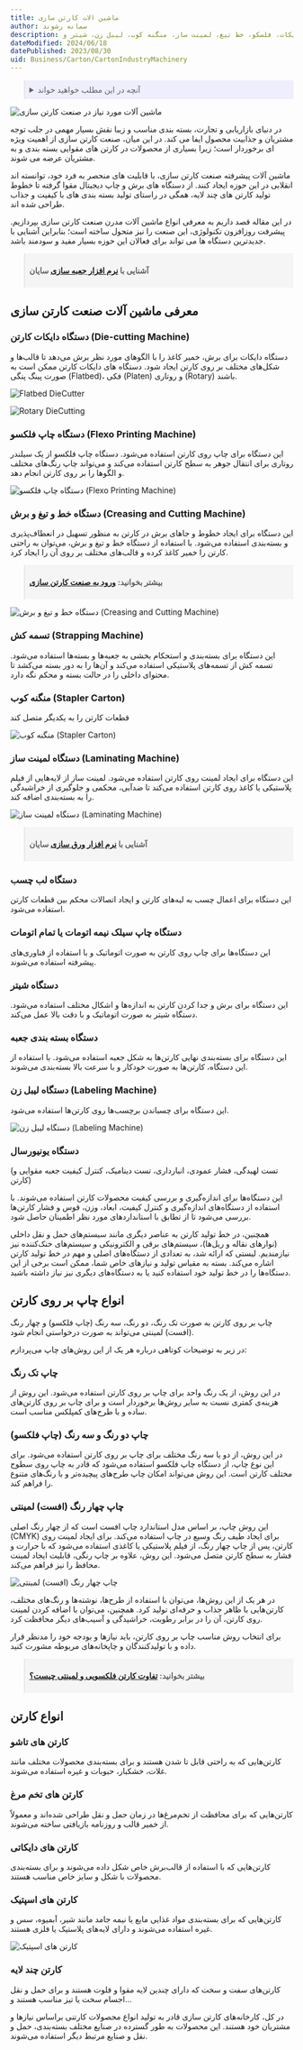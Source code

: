 ```yaml
---
title: ماشین الات کارتن سازی
author: سمانه رشوند
description: ماشین الات مورد نیاز در صنعت کارتن سازی شامل دایکات، فلسکو، خط تیغ، لمینت ساز، منگنه کوب، لیبل زن، شیتر و...
dateModified: 2024/06/18
datePublished: 2023/08/30
uid: Business/Carton/CartonIndustryMachinery
---
```


<blockquote style="background-color:#eeeefc; padding:0.5rem">

<details>
  <summary>آنچه در این مطلب خواهید خواند</summary>
  <ul>
    <li>معرفی ماشین آلات صنعت کارتن سازی</li>
    <ul>
      <li>دستگاه دایکات کارتن(Die-cutting Machine)</li>
      <li>دستگاه چاپ فلکسو (Flexo Printing Machine)</li>
      <li>دستگاه خط و تیغ و برش (Creasing and Cutting Machine)</li>
      <li>تسمه کش (Strapping Machine)</li>
      <li>منگنه کوب (Stapler Carton)</li>
      <li>دستگاه لمینت ساز (Laminating Machine)</li>
      <li>دستگاه لب چسب</li>
      <li>دستگاه چاپ سیلک نیمه اتومات یا تمام اتومات</li>
      <li>دستگاه شیتر</li>
      <li>دستگاه بسته بندی جعبه</li>
      <li>دستگاه لیبل ‌زن (Labeling Machine)</li>
      <li>دستگاه یونیورسال</li>
    </ul>
    <li>انواع چاپ بر روی کارتن</li>
    <ul>
      <li>چاپ تک رنگ</li>
      <li>چاپ دو رنگ و سه رنگ (چاپ فلکسو)</li>
      <li>چاپ چهار رنگ (افست) لمینتی</li>
    </ul>
    <li>انواع کارتن</li>
    <ul>
      <li>کارتن های تاشو</li>
      <li>کارتن های تخم مرغ</li>
      <li>کارتن های دایکاتی</li>
      <li>کارتن های اسپتیک</li>
      <li>کارتن چند لایه</li>
    </ul>
  </ul>
</details>

</blockquote>

![ ماشین آلات مورد نیاز در صنعت کارتن سازی](./Images/CartonIndustryMachinery.webp)

در دنیای بازاریابی و تجارت، بسته بندی مناسب و زیبا نقش بسیار مهمی در جلب توجه مشتریان و جذابیت محصول ایفا می کند. در این میان، صنعت کارتن سازی از اهمیت ویژه ای برخوردار است؛ زیرا بسیاری از محصولات در کارتن های مقوایی بسته بندی و به مشتریان عرضه می شوند.

ماشین آلات پیشرفته صنعت کارتن سازی، با قابلیت های منحصر به فرد خود، توانسته اند انقلابی در این حوزه ایجاد کنند. از دستگاه های برش و چاپ دیجیتال مقوا گرفته تا خطوط تولید کارتن های چند لایه، همگی در راستای تولید بسته بندی های با کیفیت و جذاب طراحی شده اند.

در این مقاله قصد داریم به معرفی انواع ماشین آلات مدرن صنعت کارتن سازی بپردازیم. پیشرفت روزافزون تکنولوژی، این صنعت را نیز متحول ساخته است؛ بنابراین آشنایی با جدیدترین دستگاه ها می تواند برای فعالان این حوزه بسیار مفید و سودمند باشد.

<blockquote style="background-color:#f5f5f5; padding:0.5rem">
<p><strong>آشنایی با <a href="https://www.hooshkar.com/Software/PrintingAndPackaging/Package/Box" target="_blank">نرم افزار جعبه سازی</a> سایان</p></strong></blockquote>

## معرفی ماشین آلات صنعت کارتن سازی

### دستگاه دایکات کارتن (Die-cutting Machine)

دستگاه دایکات برای برش، خمیر کاغذ را با الگوهای مورد نظر برش می‌دهد تا قالب‌ها و شکل‌های مختلف بر روی کارتن ایجاد شود. دستگاه های دایکات کارتن ممکن است به صورت پینگ پنگی (Flatbed)، فکی (Platen) و روتاری (Rotary) باشند.

![Flatbed DieCutter](./Images/FlatbedDieCutter.webp)

![Rotary DieCutting](./Images/RotaryDieCutting.webp)

### دستگاه چاپ فلکسو (Flexo Printing Machine)

این دستگاه برای چاپ روی کارتن استفاده می‌شود. دستگاه چاپ فلکسو از یک سیلندر روتاری برای انتقال جوهر به سطح کارتن استفاده می‌کند و می‌تواند چاپ رنگ‌های مختلف و الگوها را بر روی کارتن انجام دهد.

![دستگاه چاپ فلکسو (Flexo Printing Machine)](./Images/FlexoPrintingMachine.webp)

### دستگاه خط و تیغ و برش (Creasing and Cutting Machine)

این دستگاه برای ایجاد خطوط و جاهای برش در کارتن به منظور تسهیل در انعطاف‌پذیری و بسته‌بندی استفاده می‌شود. با استفاده از دستگاه خط و تیغ و برش، می‌توان به راحتی کارتن را خمیر کاغذ کرده و قالب‌های مختلف بر روی آن را ایجاد کرد.

<blockquote style="background-color:#f5f5f5; padding:0.5rem">
<p><strong>بیشتر بخوانید: <a href="https://www.hooshkar.com/Wiki/Business/CartonIndustry" target="_blank">ورود به صنعت کارتن سازی</a></p></strong></blockquote>

![دستگاه خط و تیغ و برش (Creasing and Cutting Machine)](./Images/CreasingCuttingMachine.webp)

### تسمه کش (Strapping Machine)

این دستگاه برای بسته‌بندی و استحکام‌ بخشی به جعبه‌ها و بسته‌ها استفاده می‌شود. تسمه کش از تسمه‌های پلاستیکی استفاده می‌کند و آن‌ها را به دور بسته می‌کشد تا محتوای داخلی را در حالت بسته و محکم نگه دارد.

### منگنه کوب (Stapler Carton)
قطعات کارتن را به یکدیگر متصل کند

![منگنه کوب (Stapler Carton)](./Images/Stapler.webp)

### دستگاه لمینت ساز (Laminating Machine)

این دستگاه برای ایجاد لمینت روی کارتن استفاده می‌شود. لمینت ساز از لایه‌هایی از فیلم پلاستیکی یا کاغذ روی کارتن استفاده می‌کند تا ضدآبی، محکمی و جلوگیری از خراشیدگی را به بسته‌بندی اضافه کند.

![دستگاه لمینت ساز (Laminating Machine)](./Images/LaminatingMachine.webp)

<blockquote style="background-color:#f5f5f5; padding:0.5rem">
<p><strong>آشنایی با <a href="https://www.hooshkar.com/Software/PrintingAndPackaging/Package/Sheet" target="_blank">نرم افزار ورق سازی</a> سایان</p></strong></blockquote>

### دستگاه لب چسب
این دستگاه برای اعمال چسب به لبه‌های کارتن و ایجاد اتصالات محکم بین قطعات کارتن استفاده می‌شود.

### دستگاه چاپ سیلک نیمه اتومات یا تمام اتومات
این دستگاه‌ها برای چاپ روی کارتن به صورت اتوماتیک و با استفاده از فناوری‌های پیشرفته استفاده می‌شوند.

### دستگاه شیتر
این دستگاه برای برش و جدا کردن کارتن به اندازه‌ها و اشکال مختلف استفاده می‌شود. دستگاه شیتر به صورت اتوماتیک و با دقت بالا عمل می‌کند.

### دستگاه بسته بندی جعبه
این دستگاه برای بسته‌بندی نهایی کارتن‌ها به شکل جعبه استفاده می‌شود. با استفاده از این دستگاه، کارتن‌ها به صورت خودکار و با سرعت بالا بسته‌بندی می‌شوند.

### دستگاه لیبل ‌زن (Labeling Machine)
این دستگاه برای چسباندن برچسب‌ها روی کارتن‌ها استفاده می‌شود. 

![دستگاه لیبل ‌زن (Labeling Machine)](./Images/CartonLabelPrinter.webp)

### دستگاه یونیورسال

(تست لهیدگی، فشار عمودی، انبارداری، تست دینامیک، کنترل کیفیت جعبه مقوایی و کارتن)

این دستگاه‌ها برای اندازه‌گیری و بررسی کیفیت محصولات کارتن استفاده می‌شوند. با استفاده از دستگاه‌های اندازه‌گیری و کنترل کیفیت، ابعاد، وزن، قوس و فشار کارتن‌ها بررسی می‌شود تا از تطابق با استانداردهای مورد نظر اطمینان حاصل شود.

همچنین، در خط تولید کارتن به عناصر دیگری مانند سیستم‌های حمل و نقل داخلی (نوارهای نقاله و ریل‌ها)، سیستم‌های برقی و الکترونیکی و سیستم‌های خنک‌کننده نیز نیازمندیم.
لیستی که ارائه شد، به تعدادی از دستگاه‌های اصلی و مهم در خط تولید کارتن اشاره می‌کند. بسته به مقیاس تولید و نیازهای خاص شما، ممکن است برخی از این دستگاه‌ها را در خط تولید خود استفاده کنید یا به دستگاه‌های دیگری نیز نیاز داشته باشید.


## انواع چاپ بر روی کارتن

چاپ بر روی کارتن به صورت تک رنگ، دو رنگ، سه رنگ (چاپ فلکسو) و چهار رنگ (افست) لمینتی می‌تواند به صورت درخواستی انجام شود.

در زیر به توضیحات کوتاهی درباره هر یک از این روش‌های چاپ می‌پردازم:

### چاپ تک رنگ

در این روش، از یک رنگ واحد برای چاپ بر روی کارتن استفاده می‌شود. این روش از هزینه‌ی کمتری نسبت به سایر روش‌ها برخوردار است و برای چاپ بر روی کارتن‌های ساده و با طرح‌های کمپلکس مناسب است.

### چاپ دو رنگ و سه رنگ (چاپ فلکسو)

در این روش، از دو یا سه رنگ مختلف برای چاپ بر روی کارتن استفاده می‌شود. برای این نوع چاپ، از دستگاه چاپ فلکسو استفاده می‌شود که قادر به چاپ روی سطوح مختلف کارتن است. این روش می‌تواند امکان چاپ طرح‌های پیچیده‌تر و با رنگ‌های متنوع را فراهم کند.

### چاپ چهار رنگ (افست) لمینتی

این روش چاپ، بر اساس مدل استاندارد چاپ افست است که از چهار رنگ اصلی (CMYK) برای ایجاد طیف رنگ وسیع در چاپ استفاده می‌کند. برای ایجاد لمینت روی کارتن، پس از چاپ چهار رنگ، از فیلم پلاستیکی یا کاغذی استفاده می‌شود که با حرارت و فشار به سطح کارتن متصل می‌شود. این روش، علاوه بر چاپ رنگی، قابلیت ایجاد لمینت محافظ را نیز فراهم می‌کند.

![چاپ چهار رنگ (افست) لمینتی](./Images/OffsetPrinting.webp)

در هر یک از این روش‌ها، می‌توان با استفاده از طرح‌ها، نوشته‌ها و رنگ‌های مختلف، کارتن‌هایی با ظاهر جذاب و حرفه‌ای تولید کرد. همچنین، می‌توان با اضافه کردن لمینت روی کارتن، آن را در برابر رطوبت، خراشیدگی و آسیب‌های دیگر محافظت کرد.

برای انتخاب روش مناسب چاپ بر روی کارتن، باید نیازها و بودجه خود را مدنظر قرار داده و با تولیدکنندگان و چاپخانه‌های مربوطه مشورت کنید.

<blockquote style="background-color:#f5f5f5; padding:0.5rem">
<p><strong>بیشتر بخوانید: <a href="https://www.hooshkar.com/Wiki/Business/FlutedVsDuplexCarton" target="_blank">تفاوت کارتن فلکسویی و لمینتی چیست؟</a></p></strong></blockquote>

## انواع کارتن

### کارتن های تاشو

کارتن‌هایی که به راحتی قابل تا شدن هستند و برای بسته‌بندی محصولات مختلف مانند غلات، خشکبار، حبوبات و غیره استفاده می‌شوند.

### کارتن های تخم مرغ

کارتن‌هایی که برای محافظت از تخم‌مرغ‌ها در زمان حمل و نقل طراحی شده‌اند و معمولاً از خمیر قالب و روزنامه بازیافتی ساخته می‌شوند.

### کارتن های دایکاتی

کارتن‌هایی که با استفاده از قالب‌برش خاص شکل داده می‌شوند و برای بسته‌بندی محصولات با شکل و سایز خاص مناسب هستند.

### کارتن های اسپتیک

کارتن‌هایی که برای بسته‌بندی مواد غذایی مایع یا نیمه جامد مانند شیر، آبمیوه، سس و غیره استفاده می‌شوند و دارای لایه‌های پلاستیک یا فلزی هستند.

![کارتن های اسپتیک](./Images/AsepticCartons.webp)

### کارتن چند لایه

کارتن‌های سفت و سخت که دارای چندین لایه مقوا و فلوت هستند و برای حمل و نقل اجسام سخت یا تیز مناسب هستند
و...

در کل، کارخانه‌های کارتن سازی قادر به تولید انواع محصولات کارتنی براساس نیازها و مشتریان خود هستند. این محصولات به طور گسترده در صنایع مختلف بسته‌بندی، حمل و نقل و صنایع مرتبط دیگر استفاده می‌شوند.